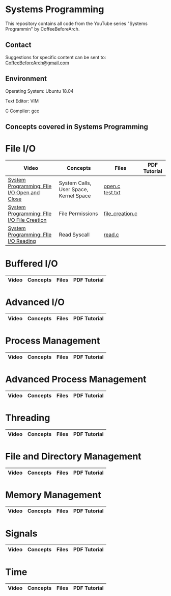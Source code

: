 # Systems Programming
This repository contains all code from the YouTube series "Systems Programmin" by CoffeeBeforeArch.

## Contact

Suggestions for specific content can be sent to: CoffeeBeforeArch@gmail.com


## Environment 
Operating System: Ubuntu 18.04

Text Editor: VIM

C Compiler: gcc


## Concepts covered in Systems Programming
# File I/O
| Video | Concepts | Files | PDF Tutorial |
| ----- | -------- | ----- | ------------ |
| <a href=https://youtu.be/L8CQmX4VCu4>System Programming: FIle I/O Open and Close</a> | System Calls, User Space, Kernel Space | <a href=https://github.com/CoffeeBeforeArch/systems_programming/blob/master/file_io/open.c>open.c</a><br><a href=https://github.com/CoffeeBeforeArch/systems_programming/blob/master/file_io/test.txt>test.txt</a> | |
| <a href=https://youtu.be/Af-z-zblVDI>System Programming: FIle I/O File Creation</a> | File Permissions | <a href=https://github.com/CoffeeBeforeArch/systems_programming/blob/master/file_io/file_creation.c>file_creation.c</a> | |
| <a href=https://youtu.be/sAqTOkeNtSU>System Programming: FIle I/O Reading</a> | Read Syscall | <a href=https://github.com/CoffeeBeforeArch/systems_programming/blob/master/file_io/read.c>read.c</a> | |

# Buffered I/O
| Video | Concepts | Files | PDF Tutorial |
| ----- | -------- | ----- | ------------ |

# Advanced I/O
| Video | Concepts | Files | PDF Tutorial |
| ----- | -------- | ----- | ------------ |

# Process Management
| Video | Concepts | Files | PDF Tutorial |
| ----- | -------- | ----- | ------------ |

# Advanced Process Management
| Video | Concepts | Files | PDF Tutorial |
| ----- | -------- | ----- | ------------ |

# Threading
| Video | Concepts | Files | PDF Tutorial |
| ----- | -------- | ----- | ------------ |

# File and Directory Management
| Video | Concepts | Files | PDF Tutorial |
| ----- | -------- | ----- | ------------ |

# Memory Management
| Video | Concepts | Files | PDF Tutorial |
| ----- | -------- | ----- | ------------ |

# Signals
| Video | Concepts | Files | PDF Tutorial |
| ----- | -------- | ----- | ------------ |

# Time
| Video | Concepts | Files | PDF Tutorial |
| ----- | -------- | ----- | ------------ |
